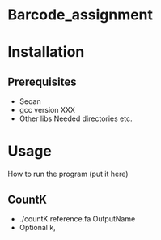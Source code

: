 # Barcode_assignment

# Installation

## Prerequisites
- Seqan
- gcc version XXX
- Other libs
Needed directories etc.


# Usage 
How to run the program (put it here)

## CountK
- ./countK reference.fa OutputName
- Optional k, 
 
